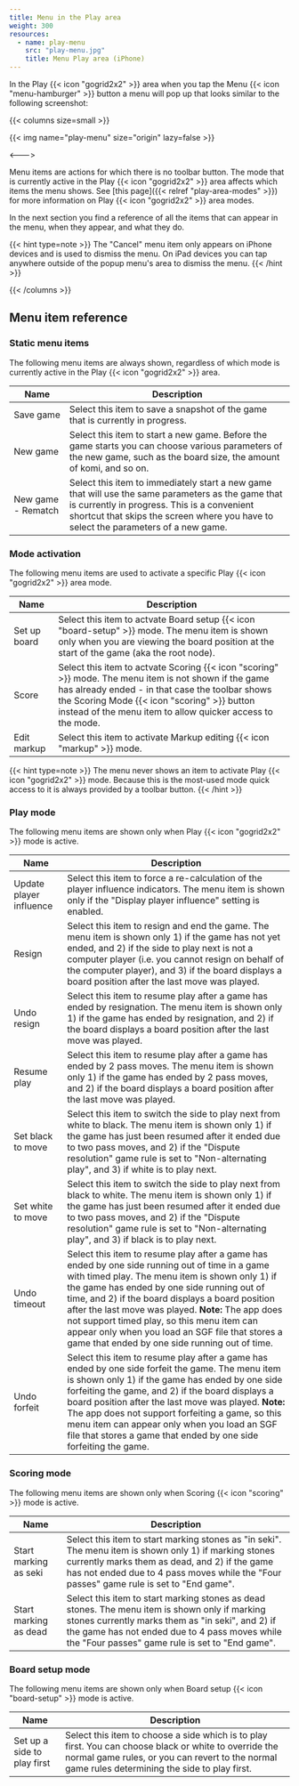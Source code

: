 ```yaml
---
title: Menu in the Play area
weight: 300
resources:
  - name: play-menu
    src: "play-menu.jpg"
    title: Menu Play area (iPhone)
---
```


In the Play {{< icon "gogrid2x2" >}} area when you tap the Menu {{< icon "menu-hamburger" >}} button a menu will pop up that looks similar to the following screenshot:

{{< columns size=small >}}

{{< img name="play-menu" size="origin" lazy=false >}}

<--->

Menu items are actions for which there is no toolbar button. The mode that is currently active in the Play {{< icon "gogrid2x2" >}} area affects which items the menu shows. See [this page]({{< relref "play-area-modes" >}}) for more information on Play {{< icon "gogrid2x2" >}} area modes.

In the next section you find a reference of all the items that can appear in the menu, when they appear, and what they do.

{{< hint type=note >}}
The "Cancel" menu item only appears on iPhone devices and is used to dismiss the menu. On iPad devices you can tap anywhere outside of the popup menu's area to dismiss the menu.
{{< /hint >}}

{{< /columns >}}

## Menu item reference

### Static menu items

The following menu items are always shown, regardless of which mode is currently active in the Play {{< icon "gogrid2x2" >}} area.

| Name | Description |
| ---  | ----------- |
| Save game | Select this item to save a snapshot of the game that is currently in progress. |
| New game | Select this item to start a new game. Before the game starts you can choose various parameters of the new game, such as the board size, the amount of komi, and so on. |
| New game - Rematch | Select this item to immediately start a new game that will use the same parameters as the game that is currently in progress. This is a convenient shortcut that skips the screen where you have to select the parameters of a new game. |


### Mode activation

The following menu items are used to activate a specific Play {{< icon "gogrid2x2" >}} area mode.

| Name | Description |
| ---  | ----------- |
| Set up board | Select this item to actvate Board setup {{< icon "board-setup" >}} mode. The menu item is shown only when you are viewing the board position at the start of the game (aka the root node). |
| Score | Select this item to actvate Scoring {{< icon "scoring" >}} mode. The menu item is not shown if the game has already ended - in that case the toolbar shows the Scoring Mode {{< icon "scoring" >}} button instead of the menu item to allow quicker access to the mode. |
| Edit markup | Select this item to activate Markup editing {{< icon "markup" >}} mode. |

{{< hint type=note >}}
The menu never shows an item to activate Play {{< icon "gogrid2x2" >}} mode. Because this is the most-used mode quick access to it is always provided by a toolbar button.
{{< /hint >}}

### Play mode

The following menu items are shown only when Play {{< icon "gogrid2x2" >}} mode is active.

| Name | Description |
| ---  | ----------- |
| Update player influence | Select this item to force a re-calculation of the player influence indicators. The menu item is shown only if the "Display player influence" setting is enabled. |
| Resign | Select this item to resign and end the game. The menu item is shown only 1) if the game has not yet ended, and 2) if the side to play next is not a computer player (i.e. you cannot resign on behalf of the computer player), and 3) if the board displays a board position after the last move was played. |
| Undo resign | Select this item to resume play after a game has ended by resignation. The menu item is shown only 1) if the game has ended by resignation, and 2) if the board displays a board position after the last move was played. |
| Resume play | Select this item to resume play after a game has ended by 2 pass moves. The menu item is shown only 1) if the game has ended by 2 pass moves, and 2) if the board displays a board position after the last move was played. |
| Set black to move | Select this item to switch the side to play next from white to black. The menu item is shown only 1) if the game has just been resumed after it ended due to two pass moves, and 2) if the "Dispute resolution" game rule is set to "Non-alternating play", and 3) if white is to play next. |
| Set white to move | Select this item to switch the side to play next from black to white. The menu item is shown only 1) if the game has just been resumed after it ended due to two pass moves, and 2) if the "Dispute resolution" game rule is set to "Non-alternating play", and 3) if black is to play next. |
| Undo timeout | Select this item to resume play after a game has ended by one side running out of time in a game with timed play. The menu item is shown only 1) if the game has ended by one side running out of time, and 2) if the board displays a board position after the last move was played. **Note:** The app does not support timed play, so this menu item can appear only when you load an SGF file that stores a game that ended by one side running out of time. |
| Undo forfeit | Select this item to resume play after a game has ended by one side forfeit the game. The menu item is shown only 1) if the game has ended by one side forfeiting the game, and 2) if the board displays a board position after the last move was played. **Note:** The app does not support forfeiting a game, so this menu item can appear only when you load an SGF file that stores a game that ended by one side forfeiting the game. |

### Scoring mode

The following menu items are shown only when Scoring {{< icon "scoring" >}} mode is active.

| Name | Description |
| ---  | ----------- |
| Start marking as seki | Select this item to start marking stones as "in seki". The menu item is shown only 1) if marking stones currently marks them as dead, and 2) if the game has not ended due to 4 pass moves while the "Four passes" game rule is set to "End game". |
| Start marking as dead | Select this item to start marking stones as dead stones. The menu item is shown only if marking stones currently marks them as "in seki", and 2) if the game has not ended due to 4 pass moves while the "Four passes" game rule is set to "End game". |


### Board setup mode

The following menu items are shown only when Board setup {{< icon "board-setup" >}} mode is active.

| Name | Description |
| ---  | ----------- |
| Set up a side to play first | Select this item to choose a side which is to play first. You can choose black or white to override the normal game rules, or you can revert to the normal game rules determining the side to play first. |

  
